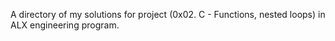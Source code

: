 A directory of my solutions for  project (0x02. C - Functions, nested loops) in ALX engineering program.
